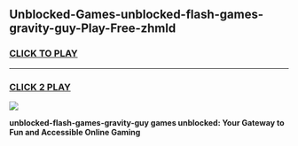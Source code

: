 
## Unblocked-Games-unblocked-flash-games-gravity-guy-Play-Free-zhmld
<h3>
<a href="https://premium76.site?title=unblocked-flash-games-gravity-guy&ref=18A">CLICK TO PLAY</a></h3>
<hr>

<h3>
<a href="https://premium76.site?title=unblocked-flash-games-gravity-guy&ref=18A">CLICK 2 PLAY</a>
  
</h3>

<a href="https://premium76.site?title=unblocked-flash-games-gravity-guy&ref=18A"><img src="https://clearcache.store/games.png"></a>


**unblocked-flash-games-gravity-guy games unblocked: Your Gateway to Fun and Accessible Online Gaming**

